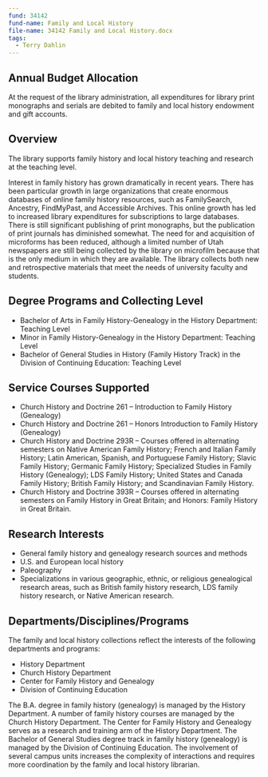 ```yaml
---
fund: 34142
fund-name: Family and Local History
file-name: 34142 Family and Local History.docx
tags:
  - Terry Dahlin
---
```


## Annual Budget Allocation

At the request of the library administration, all expenditures for library print monographs and serials are debited to family and local history endowment and gift accounts.

## Overview

The library supports family history and local history teaching and research at the teaching level.

Interest in family history has grown dramatically in recent years. There has been particular growth in large organizations that create enormous databases of online family history resources, such as FamilySearch, Ancestry, FindMyPast, and Accessible Archives. This online growth has led to increased library expenditures for subscriptions to large databases. There is still significant publishing of print monographs, but the publication of print journals has diminished somewhat. The need for and acquisition of microforms has been reduced, although a limited number of Utah newspapers are still being collected by the library on microfilm because that is the only medium in which they are available. The library collects both new and retrospective materials that meet the needs of university faculty and students.

## Degree Programs and Collecting Level

- Bachelor of Arts in Family History-Genealogy in the History Department: Teaching Level
- Minor in Family History-Genealogy in the History Department: Teaching Level
- Bachelor of General Studies in History (Family History Track) in the Division of Continuing Education: Teaching Level

## Service Courses Supported

- Church History and Doctrine 261 – Introduction to Family History (Genealogy)
- Church History and Doctrine 261 – Honors Introduction to Family History (Genealogy)
- Church History and Doctrine 293R – Courses offered in alternating semesters on Native American Family History; French and Italian Family History; Latin American, Spanish, and Portuguese Family History; Slavic Family History; Germanic Family History; Specialized Studies in Family History (Genealogy); LDS Family History; United States and Canada Family History; British Family History; and Scandinavian Family History.
- Church History and Doctrine 393R – Courses offered in alternating semesters on Family History in Great Britain; and Honors: Family History in Great Britain.

## Research Interests

- General family history and genealogy research sources and methods
- U.S. and European local history
- Paleography
- Specializations in various geographic, ethnic, or religious genealogical research areas, such as British family history research, LDS family history research, or Native American research.

## Departments/Disciplines/Programs

The family and local history collections reflect the interests of the following departments and programs:

- History Department
- Church History Department
- Center for Family History and Genealogy
- Division of Continuing Education

The B.A. degree in family history (genealogy) is managed by the History Department. A number of family history courses are managed by the Church History Department. The Center for Family History and Genealogy serves as a research and training arm of the History Department. The Bachelor of General Studies degree track in family history (genealogy) is managed by the Division of Continuing Education. The involvement of several campus units increases the complexity of interactions and requires more coordination by the family and local history librarian.
